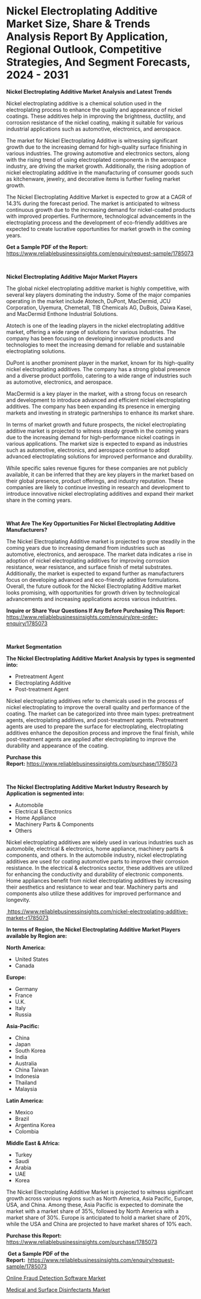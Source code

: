 <p><h1>Nickel Electroplating Additive Market Size, Share & Trends Analysis Report By Application, Regional Outlook, Competitive Strategies, And Segment Forecasts, 2024 - 2031</h1></p><p><strong>Nickel Electroplating Additive Market Analysis and Latest Trends</strong></p>
<p><p>Nickel electroplating additive is a chemical solution used in the electroplating process to enhance the quality and appearance of nickel coatings. These additives help in improving the brightness, ductility, and corrosion resistance of the nickel coating, making it suitable for various industrial applications such as automotive, electronics, and aerospace.</p><p>The market for Nickel Electroplating Additive is witnessing significant growth due to the increasing demand for high-quality surface finishing in various industries. The growing automotive and electronics sectors, along with the rising trend of using electroplated components in the aerospace industry, are driving the market growth. Additionally, the rising adoption of nickel electroplating additive in the manufacturing of consumer goods such as kitchenware, jewelry, and decorative items is further fueling market growth.</p><p>The Nickel Electroplating Additive Market is expected to grow at a CAGR of 14.3% during the forecast period. The market is anticipated to witness continuous growth due to the increasing demand for nickel-coated products with improved properties. Furthermore, technological advancements in the electroplating process and the development of eco-friendly additives are expected to create lucrative opportunities for market growth in the coming years.</p></p>
<p><strong>Get a Sample PDF of the Report:&nbsp;</strong> <a href="https://www.reliablebusinessinsights.com/enquiry/request-sample/1785073">https://www.reliablebusinessinsights.com/enquiry/request-sample/1785073</a></p>
<p>&nbsp;</p>
<p><strong>Nickel Electroplating Additive Major Market Players</strong></p>
<p><p>The global nickel electroplating additive market is highly competitive, with several key players dominating the industry. Some of the major companies operating in the market include Atotech, DuPont, MacDermid, JCU Corporation, Uyemura, Chemetall, TIB Chemicals AG, DuBois, Daiwa Kasei, and MacDermid Enthone Industrial Solutions.</p><p>Atotech is one of the leading players in the nickel electroplating additive market, offering a wide range of solutions for various industries. The company has been focusing on developing innovative products and technologies to meet the increasing demand for reliable and sustainable electroplating solutions.</p><p>DuPont is another prominent player in the market, known for its high-quality nickel electroplating additives. The company has a strong global presence and a diverse product portfolio, catering to a wide range of industries such as automotive, electronics, and aerospace.</p><p>MacDermid is a key player in the market, with a strong focus on research and development to introduce advanced and efficient nickel electroplating additives. The company has been expanding its presence in emerging markets and investing in strategic partnerships to enhance its market share.</p><p>In terms of market growth and future prospects, the nickel electroplating additive market is projected to witness steady growth in the coming years due to the increasing demand for high-performance nickel coatings in various applications. The market size is expected to expand as industries such as automotive, electronics, and aerospace continue to adopt advanced electroplating solutions for improved performance and durability.</p><p>While specific sales revenue figures for these companies are not publicly available, it can be inferred that they are key players in the market based on their global presence, product offerings, and industry reputation. These companies are likely to continue investing in research and development to introduce innovative nickel electroplating additives and expand their market share in the coming years.</p></p>
<p>&nbsp;</p>
<p><strong>What Are The Key Opportunities For Nickel Electroplating Additive Manufacturers?</strong></p>
<p><p>The Nickel Electroplating Additive market is projected to grow steadily in the coming years due to increasing demand from industries such as automotive, electronics, and aerospace. The market data indicates a rise in adoption of nickel electroplating additives for improving corrosion resistance, wear resistance, and surface finish of metal substrates. Additionally, the market is expected to expand further as manufacturers focus on developing advanced and eco-friendly additive formulations. Overall, the future outlook for the Nickel Electroplating Additive market looks promising, with opportunities for growth driven by technological advancements and increasing applications across various industries.</p></p>
<p><strong>Inquire or Share Your Questions If Any Before Purchasing This Report:</strong> <a href="https://www.reliablebusinessinsights.com/enquiry/pre-order-enquiry/1785073">https://www.reliablebusinessinsights.com/enquiry/pre-order-enquiry/1785073</a></p>
<p>&nbsp;</p>
<p><strong>Market Segmentation</strong></p>
<p><strong>The Nickel Electroplating Additive Market Analysis by types is segmented into:</strong></p>
<p><ul><li>Pretreatment Agent</li><li>Electroplating Additive</li><li>Post-treatment Agent</li></ul></p>
<p><p>Nickel electroplating additives refer to chemicals used in the process of nickel electroplating to improve the overall quality and performance of the coating. The market can be categorized into three main types: pretreatment agents, electroplating additives, and post-treatment agents. Pretreatment agents are used to prepare the surface for electroplating, electroplating additives enhance the deposition process and improve the final finish, while post-treatment agents are applied after electroplating to improve the durability and appearance of the coating.</p></p>
<p><strong>Purchase this Report:&nbsp;</strong><a href="https://www.reliablebusinessinsights.com/purchase/1785073">https://www.reliablebusinessinsights.com/purchase/1785073</a></p>
<p>&nbsp;</p>
<p><strong>The Nickel Electroplating Additive Market Industry Research by Application is segmented into:</strong></p>
<p><ul><li>Automobile</li><li>Electrical & Electronics</li><li>Home Appliance</li><li>Machinery Parts & Components</li><li>Others</li></ul></p>
<p><p>Nickel electroplating additives are widely used in various industries such as automobile, electrical & electronics, home appliance, machinery parts & components, and others. In the automobile industry, nickel electroplating additives are used for coating automotive parts to improve their corrosion resistance. In the electrical & electronics sector, these additives are utilized for enhancing the conductivity and durability of electronic components. Home appliances benefit from nickel electroplating additives by increasing their aesthetics and resistance to wear and tear. Machinery parts and components also utilize these additives for improved performance and longevity.</p></p>
<p><a href="https://www.reliablebusinessinsights.com/nickel-electroplating-additive-market-r1785073">&nbsp;https://www.reliablebusinessinsights.com/nickel-electroplating-additive-market-r1785073</a></p>
<p><strong>In terms of Region, the Nickel Electroplating Additive Market Players available by Region are:</strong></p>
<p>
    <p> <strong> North America: </strong>
        <ul>
            <li>United States</li>
            <li>Canada</li>
        </ul>
        </p> 
    <p> <strong> Europe: </strong>
        <ul>
            <li>Germany</li>
            <li>France</li>
            <li>U.K.</li>
            <li>Italy</li>
            <li>Russia</li>
        </ul>
        </p> 
    <p> <strong> Asia-Pacific: </strong>
        <ul>
            <li>China</li>
            <li>Japan</li>
            <li>South Korea</li>
            <li>India</li>
            <li>Australia</li>
            <li>China Taiwan</li>
            <li>Indonesia</li>
            <li>Thailand</li>
            <li>Malaysia</li>
        </ul>
        </p> 
    <p> <strong> Latin America: </strong>
        <ul>
            <li>Mexico</li>
            <li>Brazil</li>
            <li>Argentina Korea</li>
            <li>Colombia</li>
        </ul>
        </p> 
    <p> <strong> Middle East & Africa: </strong>
        <ul>
            <li>Turkey</li>
            <li>Saudi</li>
            <li>Arabia</li>
            <li>UAE</li>
            <li>Korea</li>
        </ul>
    </p>
    </p>
<p><p>The Nickel Electroplating Additive Market is projected to witness significant growth across various regions such as North America, Asia Pacific, Europe, USA, and China. Among these, Asia Pacific is expected to dominate the market with a market share of 35%, followed by North America with a market share of 30%. Europe is anticipated to hold a market share of 20%, while the USA and China are projected to have market shares of 10% each.</p></p>
<p><strong>Purchase this Report: </strong><a href="https://www.reliablebusinessinsights.com/purchase/1785073">https://www.reliablebusinessinsights.com/purchase/1785073</a></p>
<p>&nbsp;<strong>Get a Sample PDF of the Report:&nbsp;&nbsp;</strong><a href="https://www.reliablebusinessinsights.com/enquiry/request-sample/1785073">https://www.reliablebusinessinsights.com/enquiry/request-sample/1785073</a></p>
<p><strong></strong></p>
<p><p><a href="https://view.publitas.com/reportprime-1/global-online-fraud-detection-software-industry-types-applications-market-players-regional-growth-analysis-and-future-scenarios-2024-2031/">Online Fraud Detection Software Market</a></p><p><a href="https://view.publitas.com/reportprime-1/global-medical-and-surface-disinfectants-market-sector-types-applications-market-player-strategies-regional-growth-insights-and-future-projections-2024-2031/">Medical and Surface Disinfectants Market</a></p></p>